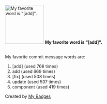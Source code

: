 <img src="https://my-badges.github.io/my-badges/favorite-word.png" alt="My favorite word is &quot;[add]&quot;." title="My favorite word is &quot;[add]&quot;." width="128">
<strong>My favorite word is &quot;[add]&quot;.</strong>
<br><br>

My favorite commit message words are:

1. [add] (used 768 times)
2. add (used 669 times)
3. [fix] (used 508 times)
4. update (used 507 times)
5. component (used 419 times)


Created by <a href="https://github.com/my-badges/my-badges">My Badges</a>
